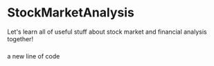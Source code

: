 # StockMarketAnalysis
Let's learn all of useful stuff about stock market and financial analysis together!


#####
a new line of code
